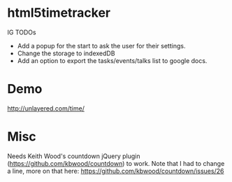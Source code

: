 html5timetracker
================

IG TODOs
* Add a popup for the start to ask the user for their settings.
* Change the storage to indexedDB
* Add an option to export the tasks/events/talks list to google docs.
 

Demo
====
http://unlayered.com/time/

Misc
====
Needs Keith Wood's countdown jQuery plugin (https://github.com/kbwood/countdown) to work.
Note that I had to change a line, more on that here: https://github.com/kbwood/countdown/issues/26
